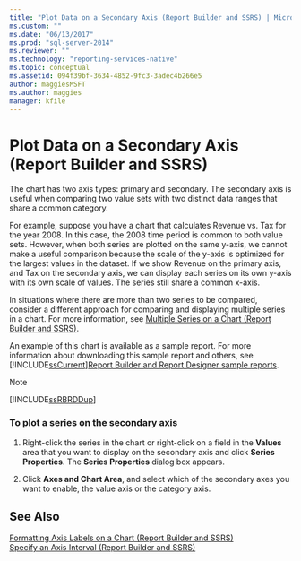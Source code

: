 ```yaml
---
title: "Plot Data on a Secondary Axis (Report Builder and SSRS) | Microsoft Docs"
ms.custom: ""
ms.date: "06/13/2017"
ms.prod: "sql-server-2014"
ms.reviewer: ""
ms.technology: "reporting-services-native"
ms.topic: conceptual
ms.assetid: 094f39bf-3634-4852-9fc3-3adec4b266e5
author: maggiesMSFT
ms.author: maggies
manager: kfile
---
```

# Plot Data on a Secondary Axis (Report Builder and SSRS)
  The chart has two axis types: primary and secondary. The secondary axis is useful when comparing two value sets with two distinct data ranges that share a common category.  
  
 For example, suppose you have a chart that calculates Revenue vs. Tax for the year 2008. In this case, the 2008 time period is common to both value sets. However, when both series are plotted on the same y-axis, we cannot make a useful comparison because the scale of the y-axis is optimized for the largest values in the dataset. If we show Revenue on the primary axis, and Tax on the secondary axis, we can display each series on its own y-axis with its own scale of values. The series still share a common x-axis.  
  
 In situations where there are more than two series to be compared, consider a different approach for comparing and displaying multiple series in a chart. For more information, see [Multiple Series on a Chart &#40;Report Builder and SSRS&#41;](multiple-series-on-a-chart-report-builder-and-ssrs.md).  
  
 An example of this chart is available as a sample report. For more information about downloading this sample report and others, see [!INCLUDE[ssCurrent](../../includes/sscurrent-md.md)][Report Builder and Report Designer sample reports](https://go.microsoft.com/fwlink/?LinkId=198283).  
  
> [!NOTE]  
>  [!INCLUDE[ssRBRDDup](../../includes/ssrbrddup-md.md)]  
  
### To plot a series on the secondary axis  
  
1.  Right-click the series in the chart or right-click on a field in the **Values** area that you want to display on the secondary axis and click **Series Properties**. The **Series Properties** dialog box appears.  
  
2.  Click **Axes and Chart Area**, and select which of the secondary axes you want to enable, the value axis or the category axis.  
  
## See Also  
 [Formatting Axis Labels on a Chart &#40;Report Builder and SSRS&#41;](formatting-axis-labels-on-a-chart-report-builder-and-ssrs.md)   
 [Specify an Axis Interval &#40;Report Builder and SSRS&#41;](specify-an-axis-interval-report-builder-and-ssrs.md)  
  
  
